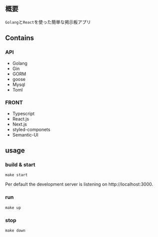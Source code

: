 ## 概要

`Golang`と`React`を使った簡単な掲示板アプリ

## Contains

### API

- Golang
- Gin
- GORM
- goose
- Mysql
- Toml

### FRONT

- Typescript
- React.js
- Next.js
- styled-componets
- Semantic-UI

## usage

### build & start

```
make start
```

Per default the development server is listening on http://localhost:3000.

### run

```
make up
```

### stop

```
make down
```